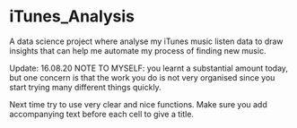 # iTunes_Analysis
A data science project where analyse my iTunes music listen data to draw insights that can help me automate my process of finding new music.


Update: 16.08.20
NOTE TO MYSELF: you learnt a substantial amount today, but one concern is that the work you do is not very organised since you start trying many different things quickly.

Next time try to use very clear and nice functions. Make sure you add accompanying text before each cell to give a title.
